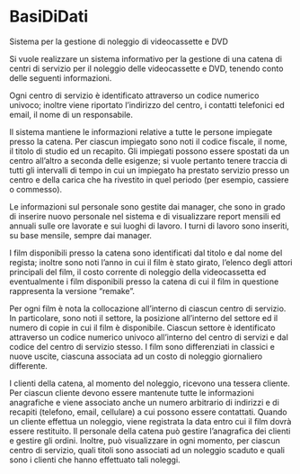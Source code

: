 # BasiDiDati

Sistema per la gestione di noleggio di videocassette e DVD

Si vuole realizzare un sistema informativo per la gestione di una catena di centri di servizio per il noleggio delle videocassette e DVD, tenendo conto delle seguenti informazioni.

Ogni centro di servizio è identificato attraverso un codice numerico univoco; inoltre viene riportato l’indirizzo del centro, i contatti telefonici ed email, il nome di un responsabile.

Il sistema mantiene le informazioni relative a tutte le persone impiegate presso la catena. Per ciascun impiegato sono noti il codice fiscale, il nome, il titolo di studio ed un recapito. Gli impiegati possono essere spostati da un centro all’altro a seconda delle esigenze; si vuole pertanto tenere traccia di tutti gli intervalli di tempo in cui un impiegato ha prestato servizio presso un centro e della carica che ha rivestito in quel periodo (per esempio, cassiere o commesso).

Le informazioni sul personale sono gestite dai manager, che sono in grado di inserire nuovo personale nel sistema e di visualizzare report mensili ed annuali sulle ore lavorate e sui luoghi di lavoro. I turni di lavoro sono inseriti, su base mensile, sempre dai manager.

I film disponibili presso la catena sono identificati dal titolo e dal nome del regista; inoltre sono noti l’anno in cui il film è stato girato, l’elenco degli attori principali del film, il costo corrente di noleggio della videocassetta ed eventualmente i film disponibili presso la catena di cui il film in questione rappresenta la versione “remake”.

Per ogni film è nota la collocazione all’interno di ciascun centro di servizio. In particolare, sono noti il settore, la posizione all’interno del settore ed il numero di copie in cui il film è disponibile. Ciascun settore è identificato attraverso un codice numerico univoco all’interno del centro di servizi e dal codice del centro di servizio stesso. I film sono differenziati in classici e nuove uscite, ciascuna associata ad un costo di noleggio giornaliero differente.

I clienti della catena, al momento del noleggio, ricevono una tessera cliente. Per ciascun cliente devono essere mantenute tutte le informazioni anagrafiche e viene associato anche un numero arbitrario di indirizzi e di recapiti (telefono, email, cellulare) a cui possono essere contattati. Quando un cliente effettua un noleggio, viene registrata la data entro cui il film dovrà essere restituito. Il personale della catena può gestire l’anagrafica dei clienti e gestire gli ordini. Inoltre, può visualizzare in ogni momento, per ciascun centro di servizio, quali titoli sono associati ad un noleggio scaduto e quali sono i clienti che hanno effettuato tali noleggi.

